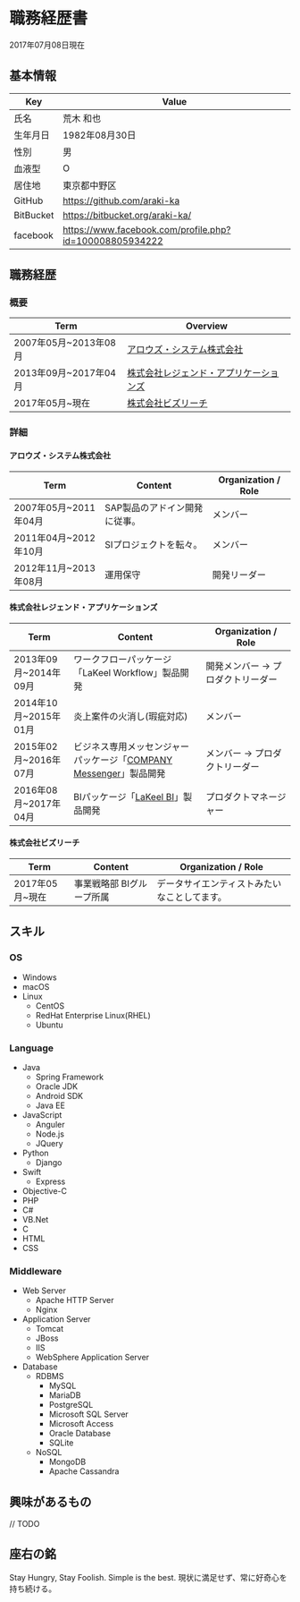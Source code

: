 # 職務経歴書

2017年07月08日現在

## 基本情報

|Key|Value|
|---|---|
|氏名|荒木 和也|
|生年月日|1982年08月30日|
|性別|男|
|血液型|O|
|居住地|東京都中野区|
|GitHub|https://github.com/araki-ka|
|BitBucket|https://bitbucket.org/araki-ka/|
|facebook|https://www.facebook.com/profile.php?id=100008805934222|

## 職務経歴

### 概要

|Term|Overview|
|---|---|
|2007年05月~2013年08月|[アロウズ・システム株式会社](http://www.arouse.co.jp/)|
|2013年09月~2017年04月|[株式会社レジェンド・アプリケーションズ](http://www.legendapl.com/)|
|2017年05月~現在|[株式会社ビズリーチ](http://www.bizreach.co.jp/)|

### 詳細

#### アロウズ・システム株式会社

|Term|Content|Organization / Role|
|---|---|---|
|2007年05月~2011年04月|SAP製品のアドイン開発に従事。|メンバー|
|2011年04月~2012年10月|SIプロジェクトを転々。|メンバー|
|2012年11月~2013年08月|運用保守|開発リーダー|


#### 株式会社レジェンド・アプリケーションズ

|Term|Content|Organization / Role|
|---|---|---|
|2013年09月~2014年09月|ワークフローパッケージ「LaKeel Workflow」製品開発|開発メンバー -> プロダクトリーダー|
|2014年10月~2015年01月|炎上案件の火消し(瑕疵対応)|メンバー|
|2015年02月~2016年07月|ビジネス専用メッセンジャーパッケージ「[COMPANY Messenger](http://www.worksap.co.jp/messenger/)」製品開発|メンバー -> プロダクトリーダー|
|2016年08月~2017年04月|BIパッケージ「[LaKeel BI](https://bi.lakeel.com/)」製品開発|プロダクトマネージャー|


#### 株式会社ビズリーチ

|Term|Content|Organization / Role|
|---|---|---|
|2017年05月~現在|事業戦略部 BIグループ所属|データサイエンティストみたいなことしてます。|

## スキル

### OS

- Windows
- macOS
- Linux
    - CentOS
    - RedHat Enterprise Linux(RHEL)
    - Ubuntu

### Language

- Java
    - Spring Framework
    - Oracle JDK
    - Android SDK
    - Java EE
- JavaScript
    - Anguler
    - Node.js
    - JQuery
- Python
    - Django
- Swift
    - Express
- Objective-C
- PHP
- C#
- VB.Net
- C
- HTML
- CSS

### Middleware

- Web Server
    - Apache HTTP Server
    - Nginx
- Application Server
    - Tomcat
    - JBoss
    - IIS
    - WebSphere Application Server
- Database
    - RDBMS
        - MySQL
        - MariaDB
        - PostgreSQL
        - Microsoft SQL Server
        - Microsoft Access
        - Oracle Database
        - SQLite
    - NoSQL
        - MongoDB
        - Apache Cassandra 

## 興味があるもの

// TODO

## 座右の銘

Stay Hungry, Stay Foolish.
Simple is the best.
現状に満足せず、常に好奇心を持ち続ける。
